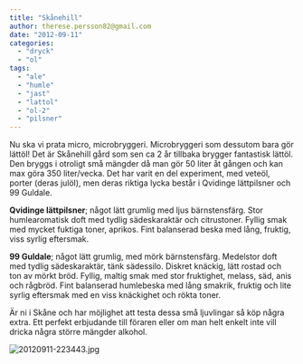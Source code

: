 ```yaml
---
title: "Skånehill"
author: therese.persson82@gmail.com
date: "2012-09-11"
categories: 
  - "dryck"
  - "ol"
tags: 
  - "ale"
  - "humle"
  - "jast"
  - "lattol"
  - "ol-2"
  - "pilsner"
---
```


Nu ska vi prata micro, microbryggeri. Microbryggeri som dessutom bara gör lättöl! Det är Skånehill gård som sen ca 2 år tillbaka brygger fantastisk lättöl. Den bryggs i otroligt små mängder då man gör 50 liter åt gången och kan max göra 350 liter/vecka. Det har varit en del experiment, med veteöl, porter (deras julöl), men deras riktiga lycka består i Qvidinge lättpilsner och 99 Guldale.

**Qvidinge lättpilsner**; något lätt grumlig med ljus bärnstensfärg. Stor humlearomatisk doft med tydlig sädeskaraktär och citrustoner. Fyllig smak med mycket fuktiga toner, aprikos. Fint balanserad beska med lång, fruktig, viss syrlig eftersmak.

**99 Guldale**; något lätt grumlig, med mörk bärnstensfärg. Medelstor doft med tydlig sädeskaraktär, tänk sädessilo. Diskret knäckig, lätt rostad och ton av mörkt bröd. Fyllig, maltig smak med stor fruktighet, melass, säd, anis och rågbröd. Fint balanserad humlebeska med lång smakrik, fruktig och lite syrlig eftersmak med en viss knäckighet och rökta toner.

Är ni i Skåne och har möjlighet att testa dessa små ljuvlingar så köp några extra. Ett perfekt erbjudande till föraren eller om man helt enkelt inte vill dricka några större mängder alkohol.

![20120911-223443.jpg](/static/img/20120911-223443.jpg)
